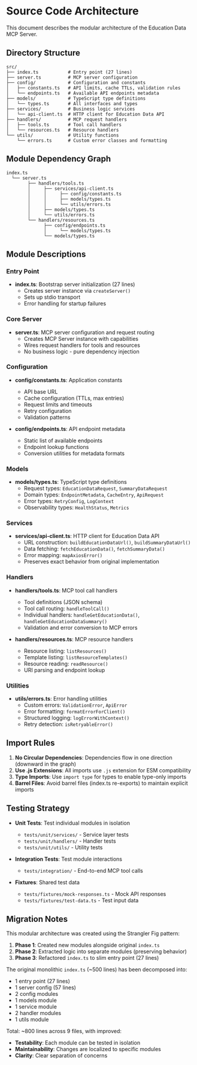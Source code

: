 # Source Code Architecture

This document describes the modular architecture of the Education Data MCP Server.

## Directory Structure

```
src/
├── index.ts           # Entry point (27 lines)
├── server.ts          # MCP server configuration
├── config/            # Configuration and constants
│   ├── constants.ts   # API limits, cache TTLs, validation rules
│   └── endpoints.ts   # Available API endpoints metadata
├── models/            # TypeScript type definitions
│   └── types.ts       # All interfaces and types
├── services/          # Business logic services
│   └── api-client.ts  # HTTP client for Education Data API
├── handlers/          # MCP request handlers
│   ├── tools.ts       # Tool call handlers
│   └── resources.ts   # Resource handlers
└── utils/             # Utility functions
    └── errors.ts      # Custom error classes and formatting
```

## Module Dependency Graph

```
index.ts
  └── server.ts
        ├── handlers/tools.ts
        │     ├── services/api-client.ts
        │     │     ├── config/constants.ts
        │     │     ├── models/types.ts
        │     │     └── utils/errors.ts
        │     ├── models/types.ts
        │     └── utils/errors.ts
        └── handlers/resources.ts
              ├── config/endpoints.ts
              │     └── models/types.ts
              └── models/types.ts
```

## Module Descriptions

### Entry Point

- **index.ts**: Bootstrap server initialization (27 lines)
  - Creates server instance via `createServer()`
  - Sets up stdio transport
  - Error handling for startup failures

### Core Server

- **server.ts**: MCP server configuration and request routing
  - Creates MCP Server instance with capabilities
  - Wires request handlers for tools and resources
  - No business logic - pure dependency injection

### Configuration

- **config/constants.ts**: Application constants
  - API base URL
  - Cache configuration (TTLs, max entries)
  - Request limits and timeouts
  - Retry configuration
  - Validation patterns

- **config/endpoints.ts**: API endpoint metadata
  - Static list of available endpoints
  - Endpoint lookup functions
  - Conversion utilities for metadata formats

### Models

- **models/types.ts**: TypeScript type definitions
  - Request types: `EducationDataRequest`, `SummaryDataRequest`
  - Domain types: `EndpointMetadata`, `CacheEntry`, `ApiRequest`
  - Error types: `RetryConfig`, `LogContext`
  - Observability types: `HealthStatus`, `Metrics`

### Services

- **services/api-client.ts**: HTTP client for Education Data API
  - URL construction: `buildEducationDataUrl()`, `buildSummaryDataUrl()`
  - Data fetching: `fetchEducationData()`, `fetchSummaryData()`
  - Error mapping: `mapAxiosError()`
  - Preserves exact behavior from original implementation

### Handlers

- **handlers/tools.ts**: MCP tool call handlers
  - Tool definitions (JSON schema)
  - Tool call routing: `handleToolCall()`
  - Individual handlers: `handleGetEducationData()`, `handleGetEducationDataSummary()`
  - Validation and error conversion to MCP errors

- **handlers/resources.ts**: MCP resource handlers
  - Resource listing: `listResources()`
  - Template listing: `listResourceTemplates()`
  - Resource reading: `readResource()`
  - URI parsing and endpoint lookup

### Utilities

- **utils/errors.ts**: Error handling utilities
  - Custom errors: `ValidationError`, `ApiError`
  - Error formatting: `formatErrorForClient()`
  - Structured logging: `logErrorWithContext()`
  - Retry detection: `isRetryableError()`

## Import Rules

1. **No Circular Dependencies**: Dependencies flow in one direction (downward in the graph)
2. **Use .js Extensions**: All imports use `.js` extension for ESM compatibility
3. **Type Imports**: Use `import type` for types to enable type-only imports
4. **Barrel Files**: Avoid barrel files (index.ts re-exports) to maintain explicit imports

## Testing Strategy

- **Unit Tests**: Test individual modules in isolation
  - `tests/unit/services/` - Service layer tests
  - `tests/unit/handlers/` - Handler tests
  - `tests/unit/utils/` - Utility tests

- **Integration Tests**: Test module interactions
  - `tests/integration/` - End-to-end MCP tool calls

- **Fixtures**: Shared test data
  - `tests/fixtures/mock-responses.ts` - Mock API responses
  - `tests/fixtures/test-data.ts` - Test input data

## Migration Notes

This modular architecture was created using the Strangler Fig pattern:

1. **Phase 1**: Created new modules alongside original `index.ts`
2. **Phase 2**: Extracted logic into separate modules (preserving behavior)
3. **Phase 3**: Refactored `index.ts` to slim entry point (27 lines)

The original monolithic `index.ts` (~500 lines) has been decomposed into:
- 1 entry point (27 lines)
- 1 server config (57 lines)
- 2 config modules
- 1 models module
- 1 service module
- 2 handler modules
- 1 utils module

Total: ~800 lines across 9 files, with improved:
- **Testability**: Each module can be tested in isolation
- **Maintainability**: Changes are localized to specific modules
- **Clarity**: Clear separation of concerns
